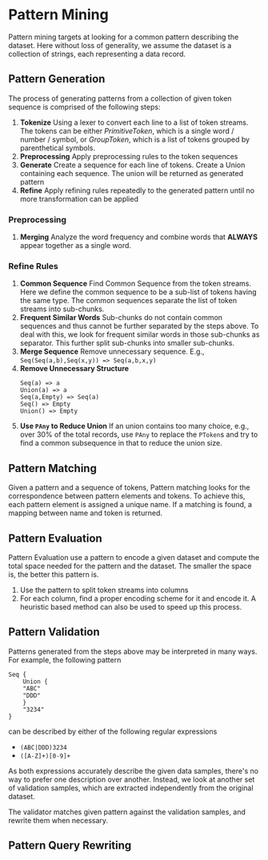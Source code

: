 # Pattern Mining

Pattern mining targets at looking for a common pattern describing the dataset. Here without loss of generality, we assume the dataset is a collection of strings, each representing a data record.

## Pattern Generation
The process of generating patterns from a collection of given token sequence is comprised of the following steps:

1. **Tokenize** Using a lexer to convert each line to a list of token streams. The tokens can be either *PrimitiveToken*, which is a single word / number / symbol, or *GroupToken*, which is a list of tokens grouped by parenthetical symbols.
2. **Preprocessing** Apply preprocessing rules to the token sequences
3. **Generate** Create a sequence for each line of tokens. Create a Union containing each sequence. The union will be returned as generated pattern
4. **Refine** Apply refining rules repeatedly to the generated pattern until no more transformation can be applied
### Preprocessing
1. **Merging** Analyze the word frequency and combine words that **ALWAYS** appear together as a single word.
### Refine Rules

1. **Common Sequence** Find Common Sequence from the token streams. Here we define the common sequence to be a sub-list of tokens having the same type. The common sequences separate the list of token streams into sub-chunks.
2. **Frequent Similar Words** Sub-chunks do not contain common sequences and thus cannot be further separated by the steps above. To deal with this, we look for frequent similar words in those sub-chunks as separator. This further split sub-chunks into smaller sub-chunks.
3. **Merge Sequence** Remove unnecessary sequence. E.g., `Seq(Seq(a,b),Seq(x,y)) => Seq(a,b,x,y)`
4. **Remove Unnecessary Structure** 
   ~~~~
   Seq(a) => a
   Union(a) => a
   Seq(a,Empty) => Seq(a)
   Seq() => Empty
   Union() => Empty
   ~~~~
5. **Use `PAny` to Reduce Union** If an union contains too many choice, e.g., over 30% of the total records, use `PAny` to replace the `PToken`s and try to find a common subsequence in that to reduce the union size.

## Pattern Matching
Given a pattern and a sequence of tokens, Pattern matching looks for the correspondence between pattern elements and tokens. To achieve this, each pattern element is assigned a unique name. If a matching is found, a mapping between name and token is returned.

## Pattern Evaluation
Pattern Evaluation use a pattern to encode a given dataset and compute the total space needed for the pattern and the dataset. The smaller the space is, the better this pattern is.

1. Use the pattern to split token streams into columns
2. For each column, find a proper encoding scheme for it and encode it. A heuristic based method can also be used to speed up this process.

## Pattern Validation

Patterns generated from the steps above may be interpreted in many ways. For example, the following pattern
~~~~
Seq {
    Union {
    "ABC"
    "DDD"
    }
    "3234"
}
~~~~
can be described by either of the following regular expressions
* `(ABC|DDD)3234`
* `([A-Z]+)[0-9]+`

As both expressions accurately describe the given data samples, there's no way to prefer one description over another. Instead, we look at another set of validation samples, which are extracted independently from the original dataset.

The validator matches given pattern against the validation samples, and rewrite them when necessary. 


## Pattern Query Rewriting
